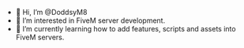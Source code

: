 - 👋 Hi, I’m @DoddsyM8
- 👀 I’m interested in FiveM server development.
- 🌱 I’m currently learning how to add features, scripts and assets into FiveM servers.
<!---
DoddsyM8/DoddsyM8 is a ✨ special ✨ repository because its `README.md` (this file) appears on your GitHub profile.
You can click the Preview link to take a look at your changes.
--->
